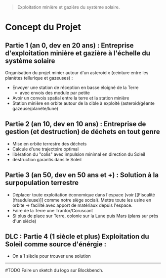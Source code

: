 > Exploitation minière et gazière du système solaire.
# Concept du  Projet
## Partie 1  (an 0, dev en 20 ans) : Entreprise d'exploitation minière et gazière à l'échelle du système solaire
Organisation du projet minier autour d'un asteroid *x* (ceinture entre les planètes tellurique et gazeuses) :
- Envoyer une station de réception en basse éloigné de la Terre
	- avec envois des module par petite 
- Avoir un convois spatial entre la terre et la station minière
- Station minière en orbite autour de la cible à exploité (asteroid/géante gazeuse/planète/lune)
## Partie 2  (an 10, dev en 10 ans) : Entreprise de gestion (et destruction) de déchets en tout genre
- Mise en orbite terrestre des déchets
- Calcule d'une trajectoire optimal
- libération du "colis" avec impulsion minimal en direction du Soleil
- destruction garantis dans le Soleil
## Partie 3 (an 50, dev en 50 ans et +) : Solution à la surpopulation terrestre
- Déplacer toute exploitation économique dans l'espace (voir [[Fiscalité (frauduleuse)]] comme notre siège social). Mettre toute les usine en orbite -> facilité avec apport de matériaux depuis l'espace.
- Faire de la Terre une Trantor/Coruscant
- Si plus de place sur Terre, colonie sur la Lune puis Mars (plans sur près d'un siècle)
## DLC : Partie 4 (1 siècle et plus)  Exploitation du Soleil comme source d'énérgie :
- On a 1 siècle pour trouver une solution



---
#TODO Faire un sketch du logo sur Blockbench.